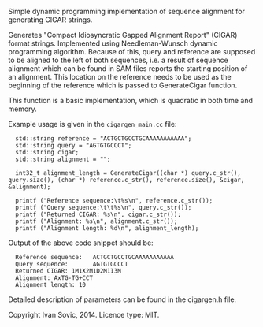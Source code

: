 Simple dynamic programming implementation of sequence alignment for generating CIGAR strings.

Generates "Compact Idiosyncratic Gapped Alignment Report" (CIGAR) format strings. Implemented using Needleman-Wunsch dynamic programming algorithm. Because of this, query and reference are supposed to be aligned to the left of both sequences, i.e. a result of sequence alignment which can be found in SAM files reports the starting position of an alignment. This location on the reference needs to be used as the beginning of the reference which is passed to GenerateCigar function.

This function is a basic implementation, which is quadratic in both time and memory.

Example usage is given in the `cigargen_main.cc` file:
```
  std::string reference = "ACTGCTGCCTGCAAAAAAAAAAA";
  std::string query = "AGTGTGCCCT";
  std::string cigar;
  std::string alignment = "";

  int32_t alignment_length = GenerateCigar((char *) query.c_str(), query.size(), (char *) reference.c_str(), reference.size(), &cigar, &alignment);

  printf ("Reference sequence:\t%s\n", reference.c_str());
  printf ("Query sequence:\t\t%s\n", query.c_str());
  printf ("Returned CIGAR: %s\n", cigar.c_str());
  printf ("Alignment: %s\n", alignment.c_str());
  printf ("Alignment length: %d\n", alignment_length);
```
Output of the above code snippet should be:
```
  Reference sequence:	ACTGCTGCCTGCAAAAAAAAAAA
  Query sequence:		AGTGTGCCCT
  Returned CIGAR: 1M1X2M1D2M1I3M
  Alignment: AxTG-TG+CCT
  Alignment length: 10
```

Detailed description of parameters can be found in the cigargen.h file.

Copyright Ivan Sovic, 2014.
Licence type: MIT.


